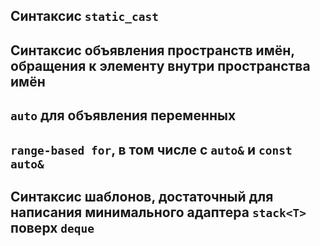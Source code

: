 ## Синтаксис `static_cast`

## Синтаксис объявления пространств имён, обращения к элементу внутри пространства имён

## `auto` для объявления переменных

## `range-based for`, в том числе с `auto&` и `const auto&`

## Синтаксис шаблонов, достаточный для написания минимального адаптера `stack<T>` поверх `deque`
